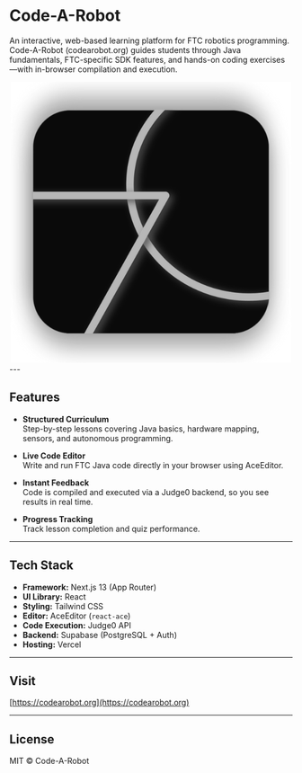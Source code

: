 # Code-A-Robot

An interactive, web-based learning platform for FTC robotics programming. Code-A-Robot (codearobot.org) guides students through Java fundamentals, FTC-specific SDK features, and hands-on coding exercises—with in-browser compilation and execution.
<center>
<img src="/easy-ftc/app/LogoTransparent.png">
</center>
---

## Features

- **Structured Curriculum**  
  Step-by-step lessons covering Java basics, hardware mapping, sensors, and autonomous programming.

- **Live Code Editor**  
  Write and run FTC Java code directly in your browser using AceEditor.

- **Instant Feedback**  
  Code is compiled and executed via a Judge0 backend, so you see results in real time.

- **Progress Tracking**  
  Track lesson completion and quiz performance.

---

## Tech Stack

- **Framework:** Next.js 13 (App Router)  
- **UI Library:** React  
- **Styling:** Tailwind CSS  
- **Editor:** AceEditor (`react-ace`)  
- **Code Execution:** Judge0 API  
- **Backend:** Supabase (PostgreSQL + Auth)  
- **Hosting:** Vercel  

---

## Visit

[https://codearobot.org](https://codearobot.org)

---

## License

MIT © Code-A-Robot
